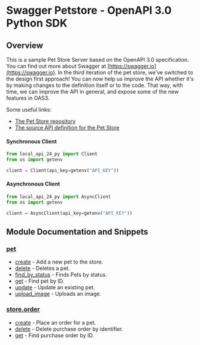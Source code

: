 
# Swagger Petstore - OpenAPI 3.0 Python SDK

## Overview
This is a sample Pet Store Server based on the OpenAPI 3.0 specification.  You can find out more about
Swagger at [https://swagger.io](https://swagger.io). In the third iteration of the pet store, we've switched to the design first approach!
You can now help us improve the API whether it's by making changes to the definition itself or to the code.
That way, with time, we can improve the API in general, and expose some of the new features in OAS3.

Some useful links:
- [The Pet Store repository](https://github.com/swagger-api/swagger-petstore)
- [The source API definition for the Pet Store](https://github.com/swagger-api/swagger-petstore/blob/master/src/main/resources/openapi.yaml)

#### Synchronous Client

```python
from local_api_24_py import Client
from os import getenv

client = Client(api_key=getenv("API_KEY"))
```

#### Asynchronous Client

```python
from local_api_24_py import AsyncClient
from os import getenv

client = AsyncClient(api_key=getenv("API_KEY"))
```

## Module Documentation and Snippets

### [pet](local_api_24_py/resources/pet/README.md)

* [create](local_api_24_py/resources/pet/README.md#create) - Add a new pet to the store.
* [delete](local_api_24_py/resources/pet/README.md#delete) - Deletes a pet.
* [find_by_status](local_api_24_py/resources/pet/README.md#find_by_status) - Finds Pets by status.
* [get](local_api_24_py/resources/pet/README.md#get) - Find pet by ID.
* [update](local_api_24_py/resources/pet/README.md#update) - Update an existing pet.
* [upload_image](local_api_24_py/resources/pet/README.md#upload_image) - Uploads an image.

### [store.order](local_api_24_py/resources/store/order/README.md)

* [create](local_api_24_py/resources/store/order/README.md#create) - Place an order for a pet.
* [delete](local_api_24_py/resources/store/order/README.md#delete) - Delete purchase order by identifier.
* [get](local_api_24_py/resources/store/order/README.md#get) - Find purchase order by ID.

<!-- MODULE DOCS END -->
